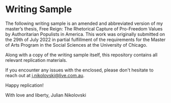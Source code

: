 # Writing Sample

The following writing sample is an amended and abbreviated version of my master’s thesis, Free Reign: The Rhetorical Capture of Pro-Freedom Values by Authoritarian Populists in America. This work was originally submitted on the 29th of July 2022 in partial fulfillment of the requirements for the Master of Arts Program in the Social Sciences at the University of Chicago.

Along with a copy of the writing sample itself, this repository contains all relevant replication materials.

If you encounter any issues with the enclosed, please don't hesitate to reach out at j.nikolovski@live.com.au.

Happy replication!

With love and liberty,
Julian Nikolovski
